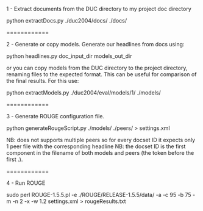 1 - Extract documents from the DUC directory to my project doc directory

python extractDocs.py ./duc2004/docs/ ./docs/

============

2 - Generate or copy models.
Generate our headlines from docs using:

python headlines.py doc_input_dir models_out_dir

or you can copy models from the DUC directory to the project directory, renaming files to the expected format.
This can be useful for comparison of the final results. For this use:

python extractModels.py ./duc2004/eval/models/1/ ./models/

============


3 - Generate ROUGE configuration file.

python generateRougeScript.py ./models/ ./peers/ > settings.xml

NB: does not supports multiple peers so for every docset ID it expects only 1 peer file with the corresponding headline
NB: the docset ID is the first component in the filename of both models and peers (the token before the first .).

============

4 - Run ROUGE

sudo perl ROUGE-1.5.5.pl -e ./ROUGE/RELEASE-1.5.5/data/ -a -c 95 -b 75 -m -n 2 -x -w 1.2 settings.xml > rougeResults.txt

